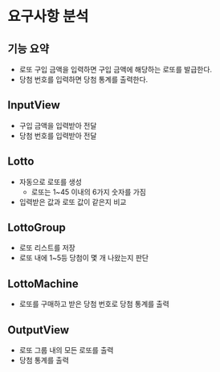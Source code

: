 # 요구사항 분석
## 기능 요약
* 로또 구입 금액을 입력하면 구입 금액에 해당하는 로또를 발급한다.
* 당첨 번호를 입력하면 당첨 통계를 출력한다.

## InputView
* 구입 금액을 입력받아 전달
* 당첨 번호를 입력받아 전달

## Lotto
* 자동으로 로또를 생성
  * 로또는 1~45 이내의 6가지 숫자를 가짐
* 입력받은 값과 로또 값이 같은지 비교

## LottoGroup
* 로또 리스트를 저장
* 로또 내에 1~5등 당첨이 몇 개 나왔는지 판단

## LottoMachine
* 로또를 구매하고 받은 당첨 번호로 당첨 통계를 출력

## OutputView
* 로또 그룹 내의 모든 로또를 출력
* 당첨 통계를 출력
